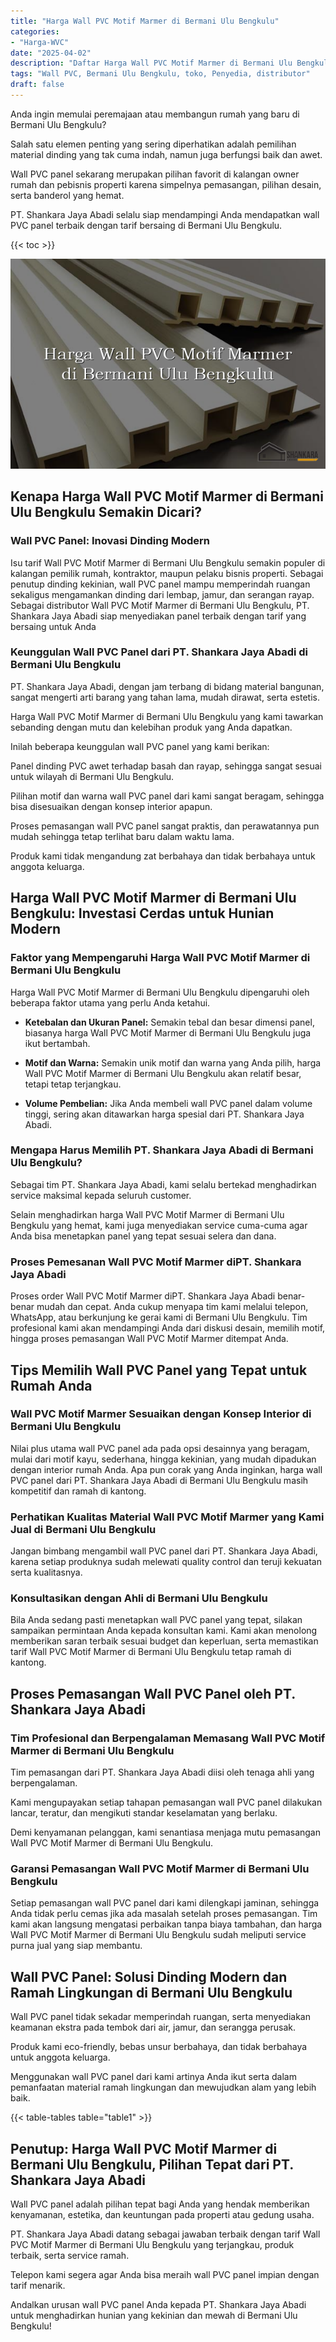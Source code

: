 ```yaml
---
title: "Harga Wall PVC Motif Marmer di Bermani Ulu Bengkulu"
categories: 
- "Harga-WVC"
date: "2025-04-02"
description: "Daftar Harga Wall PVC Motif Marmer di Bermani Ulu Bengkulu untuk rumah, kantor, dan toko. Material terbaik, variasi motif, variasi warna menarik, beserta layanan pemasangan oleh tim profesional dan kepastian resmi!|Layanan penjualan Wall PVC Motif Marmer di Bermani Ulu Bengkulu bagi keperluan hunian, kantor, atau ritel, dengan panel terbaik dan instalasi oleh teknisi berpengalaman dan garansi resmi.|Solusi Wall PVC Motif Marmer di Bermani Ulu Bengkulu yang terbukti bagi rumah, perkantoran, serta ritel, dengan panel berkualitas dan pemasangan dikerjakan oleh tenaga ahli berpengalaman dan jaminan resmi.|Penjualan Wall PVC Motif Marmer di Bermani Ulu Bengkulu bagi rumah, office, dan gerai, dengan material unggulan dan penempatan ditangani oleh teknisi ahli, lengkap beserta garansi resmi.}"
tags: "Wall PVC, Bermani Ulu Bengkulu, toko, Penyedia, distributor"
draft: false
---
```


Anda ingin memulai peremajaan atau membangun rumah yang baru di Bermani Ulu Bengkulu?

Salah satu elemen penting yang sering diperhatikan adalah pemilihan material dinding yang tak cuma indah, namun juga berfungsi baik dan awet.

Wall PVC panel sekarang merupakan pilihan favorit di kalangan owner rumah dan pebisnis properti karena simpelnya pemasangan, pilihan desain, serta banderol yang hemat.

PT. Shankara Jaya Abadi selalu siap mendampingi Anda mendapatkan wall PVC panel terbaik dengan tarif bersaing di Bermani Ulu Bengkulu.

{{< toc >}}

![Harga Wall PVC Motif Marmer di Bermani Ulu Bengkulu](/images/Harga-WVC/Harga-Wall-PVC-Motif-Marmer-di-Bermani-Ulu-Bengkulu.png)


## Kenapa Harga Wall PVC Motif Marmer di Bermani Ulu Bengkulu Semakin Dicari?

### Wall PVC Panel: Inovasi Dinding Modern

Isu tarif Wall PVC Motif Marmer di Bermani Ulu Bengkulu semakin populer di kalangan pemilik rumah, kontraktor, maupun pelaku bisnis properti. Sebagai penutup dinding kekinian, wall PVC panel mampu memperindah ruangan sekaligus mengamankan dinding dari lembap, jamur, dan serangan rayap. Sebagai distributor Wall PVC Motif Marmer di Bermani Ulu Bengkulu, PT. Shankara Jaya Abadi siap menyediakan panel terbaik dengan tarif yang bersaing untuk Anda

### Keunggulan Wall PVC Panel dari PT. Shankara Jaya Abadi di Bermani Ulu Bengkulu

PT. Shankara Jaya Abadi, dengan jam terbang di bidang material bangunan, sangat mengerti arti barang yang tahan lama, mudah dirawat, serta estetis.

Harga Wall PVC Motif Marmer di Bermani Ulu Bengkulu yang kami tawarkan sebanding dengan mutu dan kelebihan produk yang Anda dapatkan.

Inilah beberapa keunggulan wall PVC panel yang kami berikan:

Panel dinding PVC awet terhadap basah dan rayap, sehingga sangat sesuai untuk wilayah di Bermani Ulu Bengkulu.

Pilihan motif dan warna wall PVC panel dari kami sangat beragam, sehingga bisa disesuaikan dengan konsep interior apapun.

Proses pemasangan wall PVC panel sangat praktis, dan perawatannya pun mudah sehingga tetap terlihat baru dalam waktu lama.

Produk kami tidak mengandung zat berbahaya dan tidak berbahaya untuk anggota keluarga.

## Harga Wall PVC Motif Marmer di Bermani Ulu Bengkulu: Investasi Cerdas untuk Hunian Modern

### Faktor yang Mempengaruhi Harga Wall PVC Motif Marmer di Bermani Ulu Bengkulu

Harga Wall PVC Motif Marmer di Bermani Ulu Bengkulu dipengaruhi oleh beberapa faktor utama yang perlu Anda ketahui.

- **Ketebalan dan Ukuran Panel:** Semakin tebal dan besar dimensi panel, biasanya harga Wall PVC Motif Marmer di Bermani Ulu Bengkulu juga ikut bertambah.

- **Motif dan Warna:** Semakin unik motif dan warna yang Anda pilih, harga Wall PVC Motif Marmer di Bermani Ulu Bengkulu akan relatif besar, tetapi tetap terjangkau.

- **Volume Pembelian:** Jika Anda membeli wall PVC panel dalam volume tinggi, sering akan ditawarkan harga spesial dari PT. Shankara Jaya Abadi.

### Mengapa Harus Memilih PT. Shankara Jaya Abadi di Bermani Ulu Bengkulu?

Sebagai tim PT. Shankara Jaya Abadi, kami selalu bertekad menghadirkan service maksimal kepada seluruh customer.

Selain menghadirkan harga Wall PVC Motif Marmer di Bermani Ulu Bengkulu yang hemat, kami juga menyediakan service cuma-cuma agar Anda bisa menetapkan panel yang tepat sesuai selera dan dana.

### Proses Pemesanan Wall PVC Motif Marmer diPT. Shankara Jaya Abadi

Proses order Wall PVC Motif Marmer diPT. Shankara Jaya Abadi benar-benar mudah dan cepat. Anda cukup menyapa tim kami melalui telepon, WhatsApp, atau berkunjung ke gerai kami di Bermani Ulu Bengkulu. Tim profesional kami akan mendampingi Anda dari diskusi desain, memilih motif, hingga proses pemasangan Wall PVC Motif Marmer ditempat Anda.

## Tips Memilih Wall PVC Panel yang Tepat untuk Rumah Anda

### Wall PVC Motif Marmer Sesuaikan dengan Konsep Interior di Bermani Ulu Bengkulu

Nilai plus utama wall PVC panel ada pada opsi desainnya yang beragam, mulai dari motif kayu, sederhana, hingga kekinian, yang mudah dipadukan dengan interior rumah Anda. Apa pun corak yang Anda inginkan, harga wall PVC panel dari PT. Shankara Jaya Abadi di Bermani Ulu Bengkulu masih kompetitif dan ramah di kantong.

### Perhatikan Kualitas Material Wall PVC Motif Marmer yang Kami Jual di Bermani Ulu Bengkulu

Jangan bimbang mengambil wall PVC panel dari PT. Shankara Jaya Abadi, karena setiap produknya sudah melewati quality control dan teruji kekuatan serta kualitasnya.

### Konsultasikan dengan Ahli di Bermani Ulu Bengkulu

Bila Anda sedang pasti menetapkan wall PVC panel yang tepat, silakan sampaikan permintaan Anda kepada konsultan kami. Kami akan menolong memberikan saran terbaik sesuai budget dan keperluan, serta memastikan tarif Wall PVC Motif Marmer di Bermani Ulu Bengkulu tetap ramah di kantong.

## Proses Pemasangan Wall PVC Panel oleh PT. Shankara Jaya Abadi

### Tim Profesional dan Berpengalaman Memasang Wall PVC Motif Marmer di Bermani Ulu Bengkulu

Tim pemasangan dari PT. Shankara Jaya Abadi diisi oleh tenaga ahli yang berpengalaman.

Kami mengupayakan setiap tahapan pemasangan wall PVC panel dilakukan lancar, teratur, dan mengikuti standar keselamatan yang berlaku.

Demi kenyamanan pelanggan, kami senantiasa menjaga mutu pemasangan Wall PVC Motif Marmer di Bermani Ulu Bengkulu.

### Garansi Pemasangan Wall PVC Motif Marmer di Bermani Ulu Bengkulu

Setiap pemasangan wall PVC panel dari kami dilengkapi jaminan, sehingga Anda tidak perlu cemas jika ada masalah setelah proses pemasangan. Tim kami akan langsung mengatasi perbaikan tanpa biaya tambahan, dan harga Wall PVC Motif Marmer di Bermani Ulu Bengkulu sudah meliputi service purna jual yang siap membantu.

## Wall PVC Panel: Solusi Dinding Modern dan Ramah Lingkungan di Bermani Ulu Bengkulu

Wall PVC panel tidak sekadar memperindah ruangan, serta menyediakan keamanan ekstra pada tembok dari air, jamur, dan serangga perusak.

Produk kami eco-friendly, bebas unsur berbahaya, dan tidak berbahaya untuk anggota keluarga.

Menggunakan wall PVC panel dari kami artinya Anda ikut serta dalam pemanfaatan material ramah lingkungan dan mewujudkan alam yang lebih baik.

{{< table-tables table="table1" >}}

## Penutup: Harga Wall PVC Motif Marmer di Bermani Ulu Bengkulu, Pilihan Tepat dari PT. Shankara Jaya Abadi

Wall PVC panel adalah pilihan tepat bagi Anda yang hendak memberikan kenyamanan, estetika, dan keuntungan pada properti atau gedung usaha.

PT. Shankara Jaya Abadi datang sebagai jawaban terbaik dengan tarif Wall PVC Motif Marmer di Bermani Ulu Bengkulu yang terjangkau, produk terbaik, serta service ramah.

Telepon kami segera agar Anda bisa meraih wall PVC panel impian dengan tarif menarik.

Andalkan urusan wall PVC panel Anda kepada PT. Shankara Jaya Abadi untuk menghadirkan hunian yang kekinian dan mewah di Bermani Ulu Bengkulu!